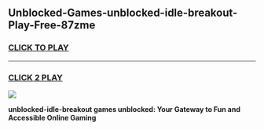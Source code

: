 
## Unblocked-Games-unblocked-idle-breakout-Play-Free-87zme
<h3>
<a href="https://premium76.site?title=unblocked-idle-breakout&ref=23A">CLICK TO PLAY</a></h3>
<hr>

<h3>
<a href="https://premium76.site?title=unblocked-idle-breakout&ref=23A">CLICK 2 PLAY</a>
  
</h3>

<a href="https://premium76.site?title=unblocked-idle-breakout&ref=23A"><img src="https://clearcache.store/games.png"></a>


**unblocked-idle-breakout games unblocked: Your Gateway to Fun and Accessible Online Gaming**
